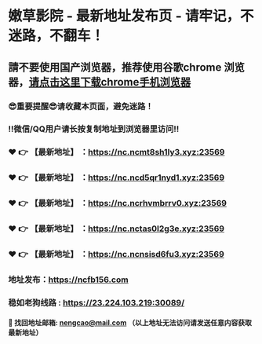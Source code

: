 # 嫩草影院 - 最新地址发布页 - 请牢记，不迷路，不翻车！

## 請不要使用国产浏览器，推荐使用谷歌chrome 浏览器，<a href = "https://www.google.cn/chrome/">请点击这里下载chrome手机浏览器</a>

### :sunglasses:重要提醒:sunglasses:请收藏本页面，避免迷路！
### ‼️微信/QQ用户请长按复制地址到浏览器里访问‼️

### :heart: :point_right: 【最新地址】 ：https://nc.ncmt8sh1ly3.xyz:23569
### :heart: :point_right: 【最新地址】 ：https://nc.ncd5qr1nyd1.xyz:23569
### :heart: :point_right: 【最新地址】 ：https://nc.ncrhvmbrrv0.xyz:23569
### :heart: :point_right: 【最新地址】 ：https://nc.nctas0l2g3e.xyz:23569
### :heart: :point_right: 【最新地址】 ：https://nc.ncnsisd6fu3.xyz:23569

### 地址发布：https://ncfb156.com
### 稳如老狗线路 : https://23.224.103.219:30089/

#### :e-mail: __找回地址邮箱: nengcao@mail.com （以上地址无法访问请发送任意内容获取最新地址）__
